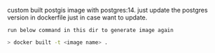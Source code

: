 custom built postgis image with postgres:14. 
just update the postgres version in dockerfile just in case want to update.

`run below command in this dir to generate image again`
```bash
> docker built -t <image name> .
```

